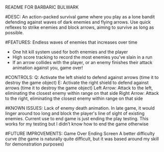 README FOR BARBARIC BULWARK

#DESC:
 An action-packed survival game where you play as a lone bandit defending against waves of dark enemies and flying arrows. 
 Use quick reflexes to strike enemies and block arrows, aiming to survive as long as possible.

#FEATURES: 
Endless waves of enemies that increases over time
- One hit kill system used for both enemies and the player
- High score tracking to record the most enemies you’ve slain in a run
- If an arrow collides with the player, or an enemy finishes their attack animation against you, game over!

#CONTROLS:
Q: Activate the left shield to defend against arrows (time it to destroy the game object)
E: Activate the right shield to defend against arrows (time it to destroy the game object)
Left Arrow: Attack to the left, eliminating the closest enemy within range on that side
Right Arrow: Attack to the right, eliminating the closest enemy within range on that side


#KNOWN ISSUES:
Lack of enemy death animation. In late game, it would linger around too long and block the player's line of sight of existing enemies.
Current use to end game is just ending the play testing. This works for my testing but I didn’t know how to end the game otherwise 

#FUTURE IMPROVEMENTS:
Game Over Ending Screen
A better difficulty curve (the game is naturally quite difficult, but it was based around my skill for demonstration purposes)









